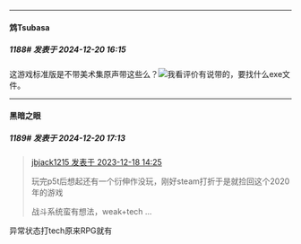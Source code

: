 ﻿
*****

####  鸩Tsubasa  
##### 1188#       发表于 2024-12-20 16:15

这游戏标准版是不带美术集原声带这些么？<img src="https://static.saraba1st.com/image/smiley/face2017/001.png" referrerpolicy="no-referrer">我看评价有说带的，要找什么exe文件。


*****

####  黑暗之眼  
##### 1189#       发表于 2024-12-20 17:13

<blockquote><a href="httphttps://bbs.saraba1st.com/2b/forum.php?mod=redirect&amp;goto=findpost&amp;pid=63364641&amp;ptid=1861134" target="_blank">jbjack1215 发表于 2023-12-18 14:25</a>

玩完p5t后想起还有一个衍伸作没玩，刚好steam打折于是就捡回这个2020年的游戏

战斗系统蛮有想法，weak+tech ...</blockquote>
异常状态打tech原来RPG就有

